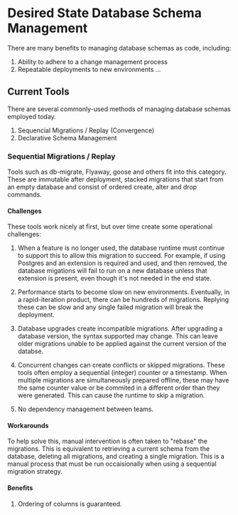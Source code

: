 # Desired State Database Schema Management

There are many benefits to managing database schemas as code, including:
1. Ability to adhere to a change management process
2. Repeatable deployments to new environments
...

## Current Tools

There are several commonly-used methods of managing database schemas employed today.

1. Sequencial Migrations / Replay (Convergence)
1. Declarative Schema Management

### Sequential Migrations / Replay

Tools such as db-migrate, Flyaway, goose and others fit into this category. These are immutable after deployment, stacked migrations that start from an empty database and consist of ordered create, alter and drop commands.

#### Challenges

These tools work nicely at first, but over time create some operational challenges:

1. When a feature is no longer used, the database runtime must continue to support this to allow this migration to succeed. For example, if using Postgres and an extension is required and used, and then removed, the database migations will fail to run on a new database unless that extension is present, even though it's not needed in the end state.

2. Performance starts to become slow on new environments. Eventually, in a rapid-iteration product, there can be hundreds of migrations. Replying these can be slow and any single failed migration will break the deployment.

3. Database upgrades create incompatible migrations. After upgrading a database version, the syntax supported may change. This can leave older migrations unable to be applied against the current version of the databse.

4. Concurrent changes can create conflicts or skipped migrations. These tools often employ a sequential (integer) counter or a timestamp. When multiple migrations are simultaneously prepared offline, these may have the same counter value or be commited in a different order than they were generated. This can cause the runtime to skip a migration.

5. No dependency management between teams.

#### Workarounds

To help solve this, manual intervention is often taken to "rebase" the migrations. This is equivalent to retrieving a current schema from the database, deleting all migrations, and creating a single migration. This is a manual process that must be run occaisionally when using a sequential migration strategy.

#### Benefits

1. Ordering of columns is guaranteed.
